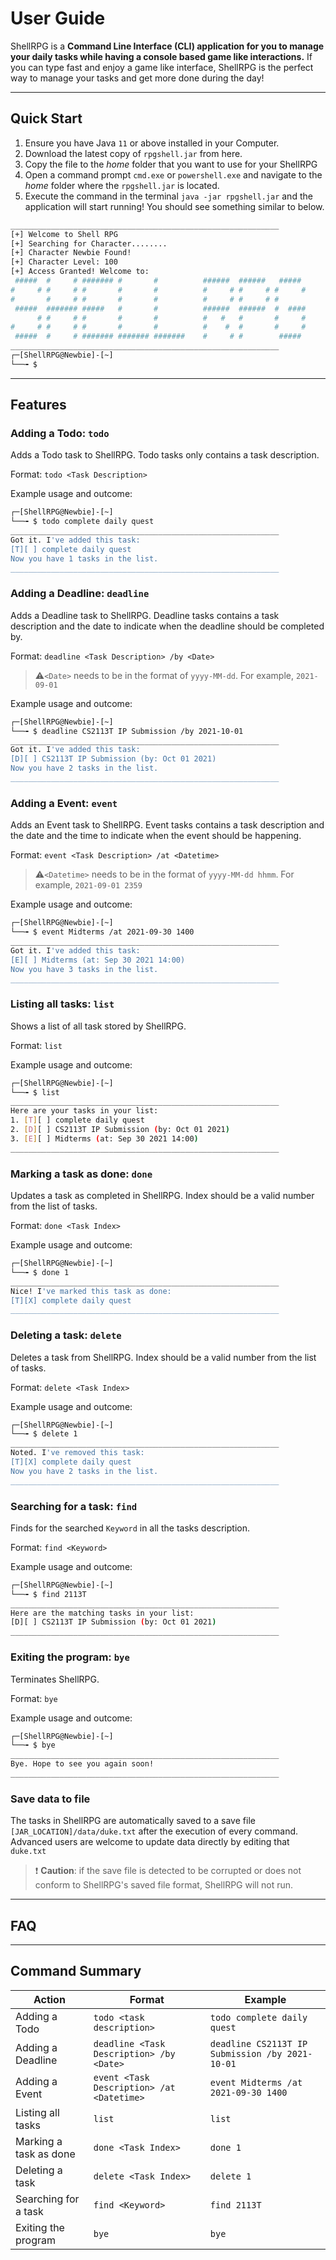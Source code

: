 # User Guide

ShellRPG is a **Command Line Interface (CLI) application for you to manage your daily tasks while
having a console based game like interactions.**
If you can type fast and enjoy a game like interface, ShellRPG is the perfect way to manage your
tasks and get more done during the day!
___

## Quick Start

1. Ensure you have Java `11` or above installed in your Computer.
2. Download the latest copy of `rpgshell.jar` from here.
3. Copy the file to the _home_ folder that you want to use for your ShellRPG
4. Open a command prompt `cmd.exe` or `powershell.exe`
   and navigate to the _home_ folder where the `rpgshell.jar` is located.
5. Execute the command in the terminal `java -jar rpgshell.jar` and the application will start
   running!
   You should see something similar to below.

```bash
____________________________________________________________
[+] Welcome to Shell RPG
[+] Searching for Character........
[+] Character Newbie Found!
[+] Character Level: 100
[+] Access Granted! Welcome to: 
 #####  #     # ####### #       #          ######  ######   #####  
#     # #     # #       #       #          #     # #     # #     # 
#       #     # #       #       #          #     # #     # #       
 #####  ####### #####   #       #          ######  ######  #  #### 
      # #     # #       #       #          #   #   #       #     # 
#     # #     # #       #       #          #    #  #       #     # 
 #####  #     # ####### ####### #######    #     # #        #####  
____________________________________________________________
┌─[ShellRPG@Newbie]-[~]
└──╼ $ 
```

___

## Features

### Adding a Todo: `todo`

Adds a Todo task to ShellRPG. Todo tasks only contains a task description.

Format: `todo <Task Description>`

Example usage and outcome:

```bash
┌─[ShellRPG@Newbie]-[~]
└──╼ $ todo complete daily quest
____________________________________________________________
Got it. I've added this task:
[T][ ] complete daily quest
Now you have 1 tasks in the list.
____________________________________________________________
```

### Adding a Deadline: `deadline`

Adds a Deadline task to ShellRPG. Deadline tasks contains a task description and the date to
indicate when the deadline should be completed by.

Format: `deadline <Task Description> /by <Date>`
> ⚠️`<Date>` needs to be in the format of `yyyy-MM-dd`. For example, `2021-09-01`

Example usage and outcome:

```bash
┌─[ShellRPG@Newbie]-[~]
└──╼ $ deadline CS2113T IP Submission /by 2021-10-01
____________________________________________________________
Got it. I've added this task:
[D][ ] CS2113T IP Submission (by: Oct 01 2021)
Now you have 2 tasks in the list.
____________________________________________________________
```

### Adding a Event: `event`

Adds an Event task to ShellRPG. Event tasks contains a task description and the date and the time to
indicate when the event should be happening.

Format: `event <Task Description> /at <Datetime>`
> ⚠️`<Datetime>` needs to be in the format of `yyyy-MM-dd hhmm`. For example, `2021-09-01 2359`

Example usage and outcome:

```bash
┌─[ShellRPG@Newbie]-[~]
└──╼ $ event Midterms /at 2021-09-30 1400
____________________________________________________________
Got it. I've added this task:
[E][ ] Midterms (at: Sep 30 2021 14:00)
Now you have 3 tasks in the list.
____________________________________________________________
```

### Listing all tasks: `list`

Shows a list of all task stored by ShellRPG.

Format: `list`

Example usage and outcome:

```bash
┌─[ShellRPG@Newbie]-[~]
└──╼ $ list
____________________________________________________________
Here are your tasks in your list:
1. [T][ ] complete daily quest
2. [D][ ] CS2113T IP Submission (by: Oct 01 2021)
3. [E][ ] Midterms (at: Sep 30 2021 14:00)
____________________________________________________________
```

### Marking a task as done: `done`

Updates a task as completed in ShellRPG. Index should be a valid number from the list of tasks.

Format: `done <Task Index>`

Example usage and outcome:

```bash
┌─[ShellRPG@Newbie]-[~]
└──╼ $ done 1
____________________________________________________________
Nice! I've marked this task as done:
[T][X] complete daily quest
____________________________________________________________
```

### Deleting a task: `delete`

Deletes a task from ShellRPG. Index should be a valid number from the list of tasks.

Format: `delete <Task Index>`

Example usage and outcome:

```bash
┌─[ShellRPG@Newbie]-[~]
└──╼ $ delete 1
____________________________________________________________
Noted. I've removed this task:
[T][X] complete daily quest
Now you have 2 tasks in the list.
____________________________________________________________
```

### Searching for a task: `find`

Finds for the searched `Keyword` in all the tasks description.

Format: `find <Keyword>`

Example usage and outcome:

```bash
┌─[ShellRPG@Newbie]-[~]
└──╼ $ find 2113T
____________________________________________________________
Here are the matching tasks in your list:
[D][ ] CS2113T IP Submission (by: Oct 01 2021)
____________________________________________________________
```

### Exiting the program: `bye`

Terminates ShellRPG.

Format: `bye`

Example usage and outcome:

```bash
┌─[ShellRPG@Newbie]-[~]
└──╼ $ bye
____________________________________________________________
Bye. Hope to see you again soon!
____________________________________________________________
```

### Save data to file

The tasks in ShellRPG are automatically saved to a save file `[JAR_LOCATION]/data/duke.txt` after
the execution of every command. Advanced users are welcome to update data directly by editing
that `duke.txt`

> ❗ **Caution**: if the save file is detected to be corrupted
> or does not conform to ShellRPG's saved file format, ShellRPG will not run.
___

## FAQ

___

## Command Summary

| Action | Format | Example |  
|--------|--------|---------|
|Adding a Todo|`todo <task description>`|`todo complete daily quest` |
|Adding a Deadline|`deadline <Task Description> /by <Date>`|`deadline CS2113T IP Submission /by 2021-10-01`| 
|Adding a  Event|`event <Task Description> /at <Datetime>`|`event Midterms /at 2021-09-30 1400`|
|Listing all tasks| `list` | `list`|
|Marking a task as done| `done <Task Index>`| `done 1`|
|Deleting a task|`delete <Task Index>`|`delete 1`|
|Searching for a task | `find <Keyword>` | `find 2113T`|
|Exiting the program| `bye`| `bye`|
